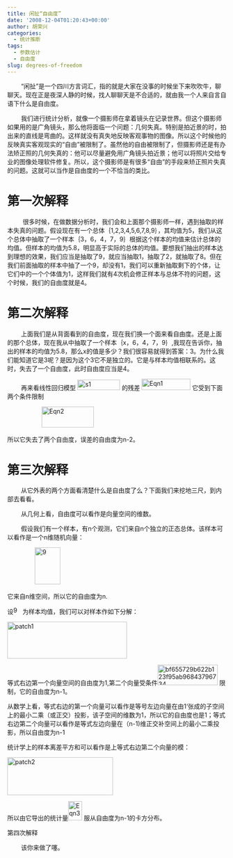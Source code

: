 ```yaml
---
title: 闲扯“自由度”
date: '2008-12-04T01:20:43+00:00'
author: 胡荣兴
categories:
  - 统计推断
tags:
  - 参数估计
  - 自由度
slug: degrees-of-freedom
---
```


        &#8220;闲扯&#8221;是一个四川方言词汇，指的就是大家在没事的时候坐下来吹吹牛，聊聊天。现在正是夜深人静的时候，找人聊聊天是不合适的，就由我一个人来自言自语下什么是自由度。

        我们进行统计分析，就像一个摄影师在拿着镜头在记录世界。但这个摄影师如果用的是广角镜头，那么他将面临一个问题：几何失真。特别是拍近景的时，拍出来的直线是弯曲的。这样就没有真失地反映客观事物的图像。所以这个时候他的反映真实客观现实的“自由”被限制了。虽然他的自由被限制了，但摄影师还是有办法矫正照的几何失真的：他可以尽量避免用广角镜头拍近景；他可以将照片交给专业的图像处理软件修复。所以，这个摄影师是有很多“自由”的手段来矫正照片失真的问题。这就可以当作是自由度的一个不恰当的类比。

<!--more-->

# 第一次解释

         很多时候，在做数据分析时，我们会和上面那个摄影师一样，遇到抽取的样本失真的问题。假设现在有一个总体｛1,2,3,4,5,6,7,8,9｝，其均值为5，我们从这个总体中抽取了一个样本｛3，6，4，7，9｝根据这个样本的均值来估计总体的均值。但样本的均值为5.8，明显高于实际的总体的均值。要想我们抽出的样本达到理想的效果，我们应当是抽取了9，就应当抽取1，抽取了2，就抽取了8。但在我们前面抽取的样本中抽了一个9，却没有1，我们可以重新抽取剩下的个体，让它们中的一个个体值为1，这样我们就有4次机会修正样本与总体不符的问题，这个时候，我们的自由度就是4。

# 第二次解释

        上面我们是从背面看到的自由度，现在我们换一个面来看自由度。还是上面的那个总体，现在我从中抽取了一个样本｛x，6，4，7，9｝,我现在告诉你，抽出的样本的均值为5.8，那么x的值是多少？我们很容易就得到答案：3。为什么我们能知道它是3呢？是因为这个3它不是独立的。它是与样本均值相联系的。这时，失去了一个自由度，此时自由度应当是4。

        再来看线性回归模型 [<img style="0px" src="http://cos.name/wp-content/uploads/2008/12/s1-thumb.gif" border="0" alt="s1" width="98" height="24" />](http://cos.name/wp-content/uploads/2008/12/s1.gif) 的残差 [<img src="http://cos.name/wp-content/uploads/2008/12/eqn1-thumb.gif" border="0" alt="Eqn1" width="112" height="26" />](http://cos.name/wp-content/uploads/2008/12/eqn1.gif) 它受到下面两个条件限制

                    [<img src="http://cos.name/wp-content/uploads/2008/12/eqn2-thumb.gif" border="0" alt="Eqn2" width="120" height="48" />](http://cos.name/wp-content/uploads/2008/12/eqn2.gif)

所以它失去了两个自由度，误差的自由度为n-2。

# 第三次解释

        从它外表的两个方面看清楚什么是自由度了么？下面我们来挖地三尺，到内部去看看。

        从几何上看，自由度可以看作是向量空间的维数。

        假设我们有一个样本，有n个观测，它们来自n个独立的正态总体。该样本可以看作是一个n维随机向量：

                [<img src="http://cos.name/wp-content/uploads/2008/12/9c869628557ac869a3d291b461ec69b4-thumb.png" border="0" alt="9" width="59" height="85" />](http://cos.name/wp-content/uploads/2008/12/9c869628557ac869a3d291b461ec69b4.png)

它来自n维空间，所以它的自由度为n.

设[<img src="http://cos.name/wp-content/uploads/2008/12/9081a3d8bf8f68d6756792ee7eea72c7-thumb.png" border="0" alt="9081a3d8bf8f68d6756792ee7eea72c7" width="17" height="17" />](http://cos.name/wp-content/uploads/2008/12/9081a3d8bf8f68d6756792ee7eea72c7.png) 为样本均值，我们可以对样本作如下分解：

<img class="alignnone size-full wp-image-1100" title="patch1" src="http://cos.name/wp-content/uploads/2009/05/patch1.jpg" alt="patch1" width="275" height="85" />

[](http://cos.name/wp-content/uploads/2008/12/4562e3efac54d4e6d1080028fd91ef88.png)

等式右边第一个向量空间的自由度为1,第二个向量受条件[<img src="http://cos.name/wp-content/uploads/2008/12/bf655729b622b123f95ab96843796734-thumb.png" border="0" alt="bf655729b622b123f95ab96843796734" width="138" height="47" />](http://cos.name/wp-content/uploads/2008/12/bf655729b622b123f95ab96843796734.png) 限制，它的自由度为n-1。

从数学上看，等式右边的第一个向量可以看作是等号左边向量在由1‘张成的子空间上的最小二乘（或正交）投影，该子空间的维数为1，所以它的自由度也是1；等式右边第二个向量可以看作是等式左边向量在（n-1)维正交补空间上的最小二乘投影，所以自由度为n-1

统计学上的样本离差平方和可以看作是上等式右边第二个向量的模：

<img class="alignnone size-full wp-image-1101" title="patch2" src="http://cos.name/wp-content/uploads/2009/05/patch2.jpg" alt="patch2" width="243" height="87" />

[](http://cos.name/wp-content/uploads/2008/12/88bc2120af88d264bfd5634ecc2bc8a6.png)

所以由它导出的统计量[<img src="http://cos.name/wp-content/uploads/2008/12/eqn3-thumb.gif" border="0" alt="Eqn3" width="32" height="44" />](http://cos.name/wp-content/uploads/2008/12/eqn3.gif) 服从自由度为n-1的卡方分布。

第四次解释

        该你来做了噻。
